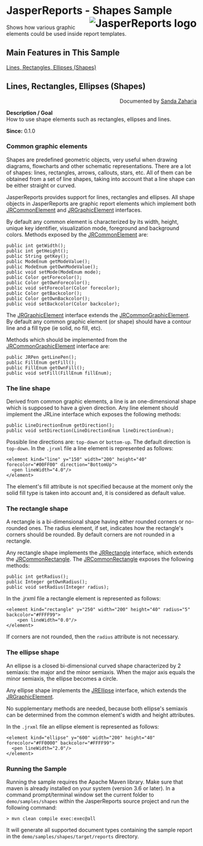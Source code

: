 
# <a name='top'>JasperReports</a> - Shapes Sample <img src="https://jasperreports.sourceforge.net/resources/jasperreports.svg" alt="JasperReports logo" align="right"/>

Shows how various graphic elements could be used inside report templates.

## Main Features in This Sample

[Lines, Rectangles, Ellipses (Shapes)](#shapes)

## <a name='shapes'>Lines</a>, Rectangles, Ellipses (Shapes)
<div align="right">Documented by <a href='mailto:shertage@users.sourceforge.net'>Sanda Zaharia</a></div>

**Description / Goal**\
How to use shape elements such as rectangles, ellipses and lines.

**Since:** 0.1.0

### Common graphic elements

Shapes are predefined geometric objects, very useful when drawing diagrams, flowcharts and other schematic representations. There are a lot of shapes: lines, rectangles, arrows, callouts, stars, etc. All of them can be obtained from a set of line shapes, taking into account that a line shape can be either straight or curved.

JasperReports provides support for lines, rectangles and ellipses. All shape objects in JasperReports are graphic report elements which implement both [JRCommonElement](https://jasperreports.sourceforge.net/api/net/sf/jasperreports/engine/JRCommonElement.html) and [JRGraphicElement](https://jasperreports.sourceforge.net/api/net/sf/jasperreports/engine/JRGraphicElement.html) interfaces.

By default any common element is characterized by its width, height, unique key identifier, visualization mode, foreground and background colors. Methods exposed by the [JRCommonElement](https://jasperreports.sourceforge.net/api/net/sf/jasperreports/engine/JRCommonElement.html) are:
```
public int getWidth();
public int getHeight();
public String getKey();
public ModeEnum getModeValue();
public ModeEnum getOwnModeValue();
public void setMode(ModeEnum mode);
public Color getForecolor();
public Color getOwnForecolor();
public void setForecolor(Color forecolor);
public Color getBackcolor();
public Color getOwnBackcolor();
public void setBackcolor(Color backcolor);
```
The [JRGraphicElement](https://jasperreports.sourceforge.net/api/net/sf/jasperreports/engine/JRGraphicElement.html) interface extends the [JRCommonGraphicElement](https://jasperreports.sourceforge.net/api/net/sf/jasperreports/engine/JRCommonGraphicElement.html). By default any common graphic element (or shape) should have a contour line and a fill type (ie solid, no fill, etc).

Methods which should be implemented from the [JRCommonGraphicElement](https://jasperreports.sourceforge.net/api/net/sf/jasperreports/engine/JRCommonGraphicElement.html) interface are:
```
public JRPen getLinePen();
public FillEnum getFill();
public FillEnum getOwnFill();
public void setFill(FillEnum fillEnum);
```

### The line shape

Derived from common graphic elements, a line is an one-dimensional shape which is supposed to have a given direction. Any line element should implement the JRLine interface which exposes the following methods:
```
public LineDirectionEnum getDirection();
public void setDirection(LineDirectionEnum lineDirectionEnum);
```
Possible line directions are: `top-down` or `bottom-up`. The default direction is `top-down`.
In the `.jrxml` file a line element is represented as follows:
```
<element kind="line" y="150" width="200" height="40" forecolor="#00FF00" direction="BottomUp">
  <pen lineWidth="4.0"/>
</element>
```
The element's fill attribute is not specified because at the moment only the solid fill type is taken into account and, it is considered as default value.

### The rectangle shape

A rectangle is a bi-dimensional shape having either rounded corners or no-rounded ones. The radius element, if set, indicates how the rectangle's corners should be rounded. By default corners are not rounded in a rectangle.

Any rectangle shape implements the [JRRectangle](https://jasperreports.sourceforge.net/api/net/sf/jasperreports/engine/JRRectangle.html) interface, which extends the [JRCommonRectangle](https://jasperreports.sourceforge.net/api/net/sf/jasperreports/engine/JRCommonRectangle.html). The [JRCommonRectangle](https://jasperreports.sourceforge.net/api/net/sf/jasperreports/engine/JRCommonRectangle.html) exposes the following methods:
```
public int getRadius();
public Integer getOwnRadius();
public void setRadius(Integer radius);
```
In the .jrxml file a rectangle element is represented as follows:
```
<element kind="rectangle" y="250" width="200" height="40" radius="5" backcolor="#FFFF99">
	<pen lineWidth="0.0"/>
</element>
```
If corners are not rounded, then the `radius` attribute is not necessary.

### The ellipse shape

An ellipse is a closed bi-dimensional curved shape characterized by 2 semiaxis: the major and the minor semiaxis. When the major axis equals the minor semiaxis, the ellipse becomes a circle.

Any ellipse shape implements the [JREllipse](https://jasperreports.sourceforge.net/api/net/sf/jasperreports/engine/JREllipse.html) interface, which extends the [JRGraphicElement](https://jasperreports.sourceforge.net/api/net/sf/jasperreports/engine/JRGraphicElement.html).

No supplementary methods are needed, because both ellipse's semiaxis can be determined from the common element's width and height attributes.

In the `.jrxml` file an ellipse element is represented as follows:
```
<element kind="ellipse" y="600" width="200" height="40" forecolor="#FF0000" backcolor="#FFFF99">
  <pen lineWidth="2.0"/>
</element>
```
### Running the Sample

Running the sample requires the Apache Maven library. Make sure that maven is already installed on your system (version 3.6 or later).
In a command prompt/terminal window set the current folder to `demo/samples/shapes` within the JasperReports source project and run the following command:
```
> mvn clean compile exec:exec@all
```
It will generate all supported document types containing the sample report in the `demo/samples/shapes/target/reports` directory.
